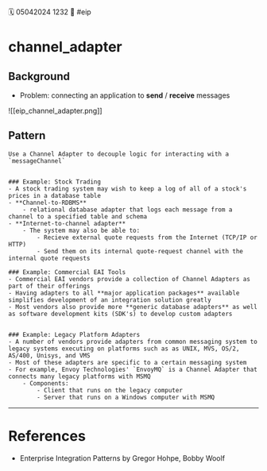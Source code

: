🗓️ 05042024 1232
📎 #eip

# channel_adapter

## Background

- Problem: connecting an application to **send** / **receive** messages

![[eip_channel_adapter.png]]

## Pattern

```ad-tldr
Use a Channel Adapter to decouple logic for interacting with a `messageChannel`
```

```ad-quote

### Example: Stock Trading
- A stock trading system may wish to keep a log of all of a stock's prices in a database table
- **Channel-to-RDBMS**
	- relational database adapter that logs each message from a channel to a specified table and schema
- **Internet-to-channel adapter**
	- The system may also be able to:
		- Recieve external quote requests from the Internet (TCP/IP or HTTP)
		- Send them on its internal quote-request channel with the internal quote requests

### Example: Commercial EAI Tools
- Commercial EAI vendors provide a collection of Channel Adapters as part of their offerings
- Having adapters to all **major application packages** available simplifies development of an integration solution greatly
- Most vendors also provide more **generic database adapters** as well as software development kits (SDK's) to develop custom adapters


### Example: Legacy Platform Adapters
- A number of vendors provide adapters from common messaging system to legacy systems executing on platforms such as as UNIX, MVS, OS/2, AS/400, Unisys, and VMS
- Most of these adapters are specific to a certain messaging system
- For example, Envoy Technologies' `EnvoyMQ` is a Channel Adapter that connects many legacy platforms with MSMQ
	- Components:
		- Client that runs on the legacy computer
		- Server that runs on a Windows computer with MSMQ
```

---

# References

- Enterprise Integration Patterns by Gregor Hohpe, Bobby Woolf
